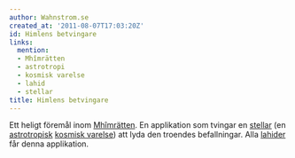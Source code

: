 ```yaml
---
author: Wahnstrom.se
created_at: '2011-08-07T17:03:20Z'
id: Himlens betvingare
links:
  mention:
  - Mhîmrätten
  - astrotropi
  - kosmisk varelse
  - lahid
  - stellar
title: Himlens betvingare
---
```


Ett heligt föremål inom [Mhîmrätten]. En applikation som tvingar en [stellar] (en [astrotropisk][]
[kosmisk varelse]) att lyda den troendes befallningar. Alla [lahider] får denna applikation.

  [Mhîmrätten]: Mhîmrätten
  [stellar]: stellar
  [astrotropisk]: astrotropi
  [kosmisk varelse]: kosmisk_varelse
  [lahider]: lahid